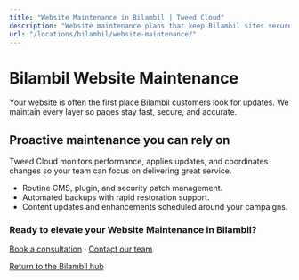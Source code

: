 ```yaml
---
title: "Website Maintenance in Bilambil | Tweed Cloud"
description: "Website maintenance plans that keep Bilambil sites secure and up to date."
url: "/locations/bilambil/website-maintenance/"
---
```


# Bilambil Website Maintenance

Your website is often the first place Bilambil customers look for updates. We maintain every layer so pages stay fast, secure, and accurate.

## Proactive maintenance you can rely on

Tweed Cloud monitors performance, applies updates, and coordinates changes so your team can focus on delivering great service.

- Routine CMS, plugin, and security patch management.
- Automated backups with rapid restoration support.
- Content updates and enhancements scheduled around your campaigns.

### Ready to elevate your Website Maintenance in Bilambil?

[Book a consultation](/consultation/) · [Contact our team](/contact/)

[Return to the Bilambil hub](/locations/bilambil/)
